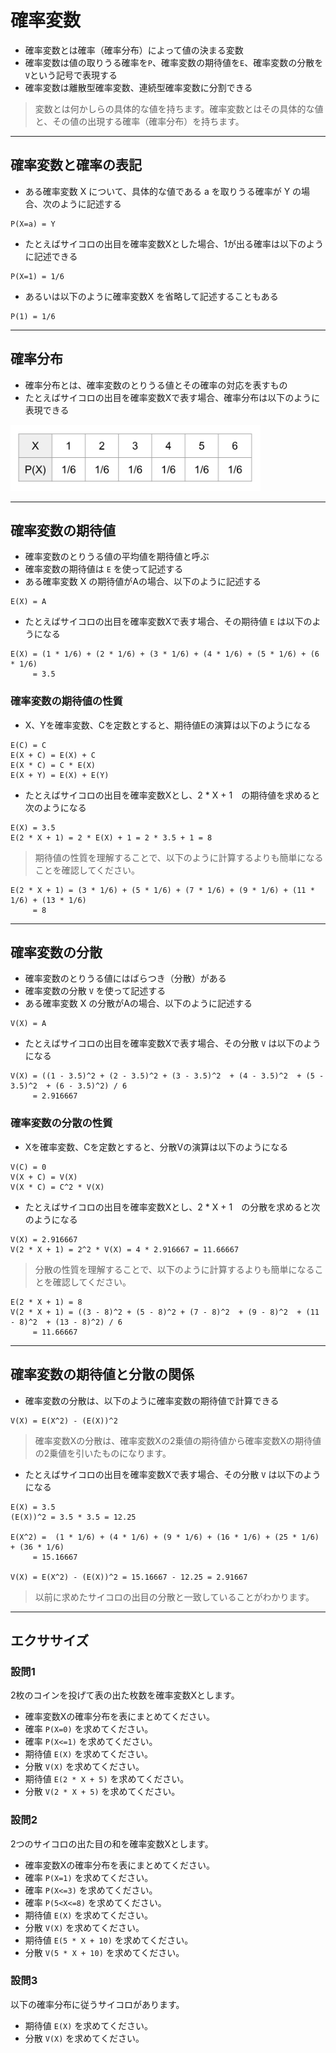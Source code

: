 # 確率変数

* 確率変数とは確率（確率分布）によって値の決まる変数
* 確率変数は値の取りうる確率を`P`、確率変数の期待値を`E`、確率変数の分散を`V`という記号で表現する
* 確率変数は離散型確率変数、連続型確率変数に分割できる

> 変数とは何かしらの具体的な値を持ちます。確率変数とはその具体的な値と、その値の出現する確率（確率分布）を持ちます。

---

## 確率変数と確率の表記

* ある確率変数 X について、具体的な値である a を取りうる確率が Y の場合、次のように記述する

```
P(X=a) = Y
```

* たとえばサイコロの出目を確率変数Xとした場合、1が出る確率は以下のように記述できる

```
P(X=1) = 1/6
```

* あるいは以下のように確率変数X を省略して記述することもある
  
```
P(1) = 1/6
```

---

## 確率分布

* 確率分布とは、確率変数のとりうる値とその確率の対応を表すもの
* たとえばサイコロの出目を確率変数Xで表す場合、確率分布は以下のように表現できる

<img src="img/289.png" width="400px">

---

## 確率変数の期待値

* 確率変数のとりうる値の平均値を期待値と呼ぶ
* 確率変数の期待値は `E` を使って記述する
* ある確率変数 X の期待値がAの場合、以下のように記述する

```
E(X) = A
```

* たとえばサイコロの出目を確率変数Xで表す場合、その期待値 `E` は以下のようになる
  
```
E(X) = (1 * 1/6) + (2 * 1/6) + (3 * 1/6) + (4 * 1/6) + (5 * 1/6) + (6 * 1/6) 
     = 3.5
```

### 確率変数の期待値の性質

* X、Yを確率変数、Cを定数とすると、期待値Eの演算は以下のようになる

```
E(C) = C
E(X + C) = E(X) + C
E(X * C) = C * E(X)
E(X + Y) = E(X) + E(Y)
```

* たとえばサイコロの出目を確率変数Xとし、2 * X + 1　の期待値を求めると次のようになる

```
E(X) = 3.5
E(2 * X + 1) = 2 * E(X) + 1 = 2 * 3.5 + 1 = 8
```

> 期待値の性質を理解することで、以下のように計算するよりも簡単になることを確認してください。

```
E(2 * X + 1) = (3 * 1/6) + (5 * 1/6) + (7 * 1/6) + (9 * 1/6) + (11 * 1/6) + (13 * 1/6) 
     = 8
```
---

## 確率変数の分散

* 確率変数のとりうる値にはばらつき（分散）がある
* 確率変数の分散 `V` を使って記述する
* ある確率変数 X の分散がAの場合、以下のように記述する

```
V(X) = A
```

* たとえばサイコロの出目を確率変数Xで表す場合、その分散 `V` は以下のようになる
  
```
V(X) = ((1 - 3.5)^2 + (2 - 3.5)^2 + (3 - 3.5)^2  + (4 - 3.5)^2  + (5 - 3.5)^2  + (6 - 3.5)^2) / 6
     = 2.916667
```

### 確率変数の分散の性質

* Xを確率変数、Cを定数とすると、分散Vの演算は以下のようになる

```
V(C) = 0
V(X + C) = V(X)
V(X * C) = C^2 * V(X)
```

* たとえばサイコロの出目を確率変数Xとし、2 * X + 1　の分散を求めると次のようになる

```
V(X) = 2.916667
V(2 * X + 1) = 2^2 * V(X) = 4 * 2.916667 = 11.66667
```

> 分散の性質を理解することで、以下のように計算するよりも簡単になることを確認してください。

```
E(2 * X + 1) = 8
V(2 * X + 1) = ((3 - 8)^2 + (5 - 8)^2 + (7 - 8)^2  + (9 - 8)^2  + (11 - 8)^2  + (13 - 8)^2) / 6
     = 11.66667
```

---

## 確率変数の期待値と分散の関係

* 確率変数の分散は、以下のように確率変数の期待値で計算できる

```
V(X) = E(X^2) - (E(X))^2
```

> 確率変数Xの分散は、確率変数Xの2乗値の期待値から確率変数Xの期待値の2乗値を引いたものになります。

* たとえばサイコロの出目を確率変数Xで表す場合、その分散 `V` は以下のようになる

```
E(X) = 3.5
(E(X))^2 = 3.5 * 3.5 = 12.25

E(X^2) =  (1 * 1/6) + (4 * 1/6) + (9 * 1/6) + (16 * 1/6) + (25 * 1/6) + (36 * 1/6) 
     = 15.16667

V(X) = E(X^2) - (E(X))^2 = 15.16667 - 12.25 = 2.91667
```
 
> 以前に求めたサイコロの出目の分散と一致していることがわかります。

---

## エクササイズ

### 設問1

2枚のコインを投げて表の出た枚数を確率変数Xとします。

* 確率変数Xの確率分布を表にまとめてください。
* 確率 `P(X=0)` を求めてください。
* 確率 `P(X<=1)` を求めてください。
* 期待値 `E(X)` を求めてください。
* 分散 `V(X)` を求めてください。
* 期待値 `E(2 * X + 5)` を求めてください。
* 分散 `V(2 * X + 5)` を求めてください。

### 設問2

2つのサイコロの出た目の和を確率変数Xとします。

* 確率変数Xの確率分布を表にまとめてください。
* 確率 `P(X=1)` を求めてください。
* 確率 `P(X<=3)` を求めてください。
* 確率 `P(5<X<=8)` を求めてください。
* 期待値 `E(X)` を求めてください。
* 分散 `V(X)` を求めてください。
* 期待値 `E(5 * X + 10)` を求めてください。
* 分散 `V(5 * X + 10)` を求めてください。

### 設問3

以下の確率分布に従うサイコロがあります。

* 期待値 `E(X)` を求めてください。
* 分散 `V(X)` を求めてください。
